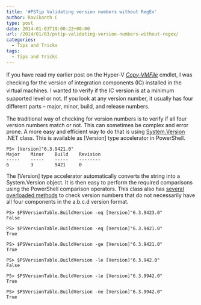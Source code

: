 ```yaml
---
title: '#PSTip Validating version numbers without RegEx'
author: Ravikanth C
type: post
date: 2014-01-03T19:00:22+00:00
url: /2014/01/03/pstip-validating-version-numbers-without-regex/
categories:
  - Tips and Tricks
tags:
  - Tips and Tricks
---
```

<span style="line-height: 1.5em;">If you have read my earlier post on the Hyper-V </span><a style="line-height: 1.5em;" href="/2013/12/17/pstip-copying-folders-using-copy-vmfile-cmdlet-in-windows-server-2012-r2-hyper-v/"><em>Copy-VMFile</em></a> <span style="line-height: 1.5em;">cmdlet, I was checking for the version of integration components (IC) installed in the virtual machines. I wanted to verify if the IC version is at a minimum supported level or not. If you look at any version number, it usually has four different parts &#8211; major, minor, build, and release numbers.</span>

The traditional way of checking for version numbers is to verify if all four version numbers match or not. This can sometimes be complex and error prone. A more easy and efficient way to do that is using [System.Version][1] .NET class. This is available as [Version] type accelerator in PowerShell.

```
PS> [Version]"6.3.9421.0"
Major    Minor    Build    Revision
-----    -----    -----    --------
6        3        9421     0
```

The [Version] type accelerator automatically converts the string into a System.Version object. It is then easy to perform the required comparisons using the PowerShell comparison operators. This class also has [several overloaded methods][2] to check version numbers that do not necessarily have all four components in the a.b.c.d version format.

```
PS> $PSVersionTable.BuildVersion -eq [Version]"6.3.9423.0"
False

PS> $PSVersionTable.BuildVersion -eq [Version]"6.3.9421.0"
True

PS> $PSVersionTable.BuildVersion -ge [Version]"6.3.9421.0"
True

PS> $PSVersionTable.BuildVersion -le [Version]"6.3.942.0"
False

PS> $PSVersionTable.BuildVersion -le [Version]"6.3.9942.0"
True

PS> $PSVersionTable.BuildVersion -ne [Version]"6.3.9942.0"
True
```

[1]: http://msdn.microsoft.com/en-us/library/system.version(v=vs.110).aspx
[2]: http://msdn.microsoft.com/en-us/library/system.version_methods(v=vs.110).aspx